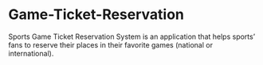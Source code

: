 # Game-Ticket-Reservation
 Sports Game Ticket Reservation System is an application that helps sports’ fans to reserve their places in their favorite games (national or international). 
